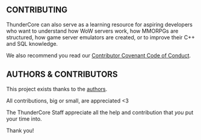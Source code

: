 ## CONTRIBUTING

ThunderCore can also serve as a learning resource for aspiring developers who want to understand how WoW servers work, how MMORPGs are structured, how game server emulators are created, or to improve their C++ and SQL knowledge.

We also recommend you read our [Contributor Covenant Code of Conduct](https://github.com/ThunderCoreWoW/thundercore-wotlk/blob/master/.github/CODE_OF_CONDUCT.md).

## AUTHORS & CONTRIBUTORS

This project exists thanks to the [authors](https://github.com/ThunderCoreWoW/thundercore-wotlk/blob/master/AUTHORS).

All contributions, big or small, are appreciated <3

The ThunderCore Staff appreciate all the help and contribution that *you* put your time into.

Thank you!
